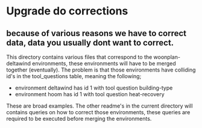 # Upgrade do corrections

## because of various reasons we have to correct data, data you usually dont want to correct.

This directory contains various files that correspond to the woonplan-deltawind environments, these environments will have to be merged together (eventually).
The problem is that those environments have colliding id's in the tool_questions table, meaning the following;

- environment deltawind has id 1 with tool question building-type
- environment hoom has id 1 with tool question heat-recovery

These are broad examples. The other readme's in the current directory will contains queries on how to correct those environments, these queries are required to be executed before merging the environments. 